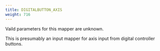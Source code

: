 ```yaml
---
title: DIGITALBUTTON_AXIS
weight: 716
---
```


Vaild parameters for this mapper are unknown.

This is presumably an input mapper for axis input from digital controller buttons.
